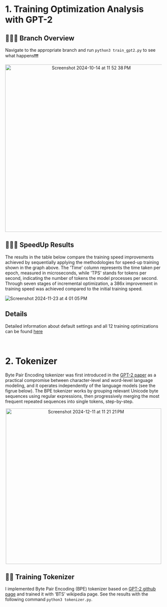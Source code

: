 # 1. Training Optimization Analysis with GPT-2

## 🌴🌳🌲 Branch Overview
Navigate to the appropriate branch and run `python3 train_gpt2.py` to see what happens❗️❗️❗️
<p align="center">
<img width="538" alt="Screenshot 2024-10-14 at 11 52 38 PM" src="https://github.com/user-attachments/assets/a27be35e-01a8-4338-b93a-d8d0d7b1dbf3">
</p>

## 🏃🏻💨 SpeedUp Results
The results in the table below compare the training speed improvements achieved by sequentially applying the methodologies for speed-up training shown in the graph above. 
The 'Time' column represents the time taken per epoch, measured in microseconds, while 'TPS' stands for tokens per second, indicating the number of tokens the model processes per second. 
Through seven stages of incremental optimization, a 386x improvement in training speed was achieved compared to the initial training speed.

![Screenshot 2024-11-23 at 4 01 05 PM](https://github.com/user-attachments/assets/fea489a0-6fc0-4280-a2e8-9999b6b3db5b)

## Details
Detailed information about default settings and all 12 training optimizations can be found [here](https://github.com/JeongHwaSik/nano-GPT2/blob/main/DETAILS.md)

</br>

# 2. Tokenizer
 Byte Pair Encoding tokenizer was first introduced in the [GPT-2 paper](https://cdn.openai.com/better-language-models/language_models_are_unsupervised_multitask_learners.pdf) as a practical compromise between character-level and word-level language modeling, and it operates independently of the language models (see the figrue below). The BPE tokenizer works by grouping relevant Unicode byte sequences using regular expressions, then progressively merging the most frequent repeated sequences into single tokens, step-by-step.
<p align="center">
  <img width="500" alt="Screenshot 2024-12-11 at 11 21 21 PM" src="https://github.com/user-attachments/assets/603567b7-f558-4f53-a2f1-5d185b4345f3" />
</p>

## 🏄‍♂️ Training Tokenizer
 I implemented Byte Pair Encoding (BPE) tokenizer based on [GPT-2 github page](https://github.com/openai/gpt-2/blob/master/src/encoder.py) and trained it with ‘BTS’ wikipedia page. See the results with the following command `python3 tokenizer.py`.
